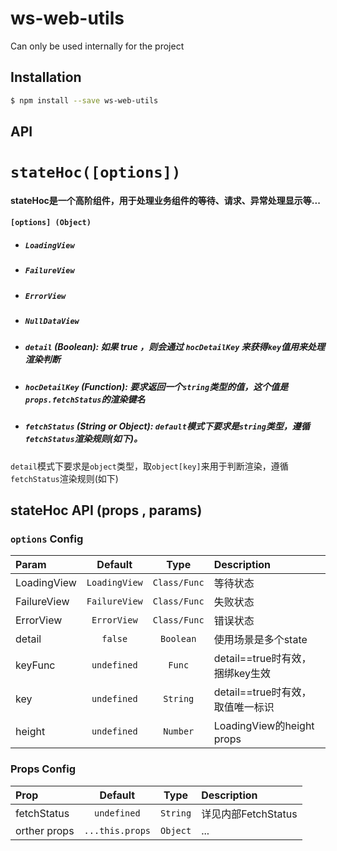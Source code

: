 # ws-web-utils

Can only be used internally for the project

## Installation

```bash
$ npm install --save ws-web-utils
```

## **API**

# `stateHoc([options])`

#### stateHoc是一个高阶组件，用于处理业务组件的等待、请求、异常处理显示等...

#### `[options] (Object)`

* ##### `LoadingView`
* ##### `FailureView`
* ##### `ErrorView`
* ##### `NullDataView`
* ##### `detail`  \(_Boolean_\): 如果 true ，则会通过 `hocDetailKey` 来获得`key`值用来处理渲染判断
* ##### `hocDetailKey` \(_Function_\): 要求返回一个`string`类型的值，这个值是`props.fetchStatus`的渲染键名
* ##### `fetchStatus` \(_String or Object_\): `default`模式下要求是`string`类型，遵循`fetchStatus`渲染规则(如下)。
`detail`模式下要求是`object`类型，取`object[key]`来用于判断渲染，遵循`fetchStatus`渲染规则(如下)

## stateHoc API \(props , params\)

### `options` Config

| Param | Default | Type | Description |
| :--- | :---: | :---: | :--- |
| LoadingView | `LoadingView` | `Class/Func` | 等待状态 |
| FailureView | `FailureView` | `Class/Func` | 失败状态 |
| ErrorView | `ErrorView` | `Class/Func` | 错误状态 |
| detail | `false` | `Boolean` | 使用场景是多个state |
| keyFunc | `undefined` | `Func` | detail==true时有效，捆绑key生效 |
| key | `undefined` | `String` | detail==true时有效，取值唯一标识 |
| height | `undefined` | `Number` | LoadingView的height props |

### Props Config

| Prop | Default | Type | Description |
| :--- | :---: | :---: | :--- |
| fetchStatus | `undefined` | `String` | 详见内部FetchStatus |
| orther props | `...this.props` | `Object` | ... |
